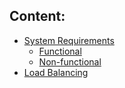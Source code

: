 ## Content:
- [System Requirements](./content/system_requirements/system_requirements.md)
	- [Functional](./content/system_requirements/functional_requirements)
	- [Non-functional](./content/system_requirements/non_functional_requirements)
- [Load Balancing](./content/load_balancing.md)